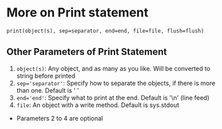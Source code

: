 # More on Print statement

`print(object(s), sep=separator, end=end, file=file, flush=flush)`

## Other Parameters of Print Statement

1. `object(s)`: Any object, and as many as you like. Will be converted to string before printed
2. `sep='separator'`: Specify how to separate the objects, if there is more than one. Default is ' '
3. `end='end'`: Specify what to print at the end. Default is '\n' (line feed)
4. `file`: An object with a write method. Default is sys.stdout

- Parameters 2 to 4 are optional

